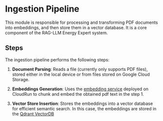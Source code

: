 # Ingestion Pipeline

This module is responsible for processing and transforming PDF documents into embeddings, and then store them in a vector database. It is a core component of the RAG-LLM Energy Expert system.

## Steps

The ingestion pipeline performs the following steps:

1. **Document Parsing**: Reads a file (currently only supports PDF files), stored either in the local device or from files stored on Google Cloud Storage.

2. **Embeddings Generation**: Uses the [embedding service](../embeddings) deployed on CloudRun to chunk and embed the obtained pdf text in the step 1.

3. **Vector Store Insertion**: Stores the embeddings into a vector database for efficient semantic search. In this case, the embeddings are stored in the [Qdrant VectorDB](https://try.qdrant.tech/high-performance-vector-search?utm_source=google&utm_medium=cpc&utm_campaign=21518712216&utm_content=163351119817&utm_term=quadrant%20vector%20db&hsa_acc=6907203950&hsa_cam=21518712216&hsa_grp=163351119817&hsa_ad=724496064473&hsa_src=g&hsa_tgt=kwd-2276315971848&hsa_kw=quadrant%20vector%20db&hsa_mt=e&hsa_net=adwords&hsa_ver=3&gad_source=1&gbraid=0AAAAAodw_9BwA2DNo0CcxnxWkrGXPYJJt&gclid=Cj0KCQjwqv2_BhC0ARIsAFb5Ac9v90NfWkGLPKdumd33GE8CdAVmMEE0FnFmjbPI2wI9fW9TQXgV35saAj73EALw_wcB)
